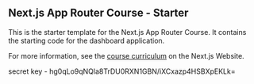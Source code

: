 ## Next.js App Router Course - Starter

This is the starter template for the Next.js App Router Course. It contains the starting code for the dashboard application.

For more information, see the [course curriculum](https://nextjs.org/learn) on the Next.js Website.

secret key - hg0qLo9qNQla8TrDU0RXN1GBN/iXCxazp4HSBXpEKLk=
